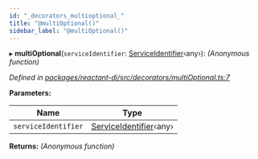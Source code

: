 ```yaml
---
id: "_decorators_multioptional_"
title: "@multiOptional()"
sidebar_label: "@multiOptional()"
---
```


▸ **multiOptional**(`serviceIdentifier`: [ServiceIdentifier](_interfaces_.md#serviceidentifier)‹any›): *(Anonymous function)*

*Defined in [packages/reactant-di/src/decorators/multiOptional.ts:7](https://github.com/unadlib/reactant/blob/ae1de025/packages/reactant-di/src/decorators/multiOptional.ts#L7)*

**Parameters:**

Name | Type |
------ | ------ |
`serviceIdentifier` | [ServiceIdentifier](_interfaces_.md#serviceidentifier)‹any› |

**Returns:** *(Anonymous function)*
